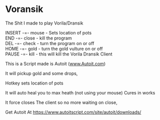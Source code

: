 # Voransik
 The Shit I made to play Vorila/Dransik

INSERT -=-   mouse  - Sets location of pots<br>
END    -=-   close  - kill the program <br>
DEL    -=-   check  - turn the program on or off<br>
HOME   -=-   gold   - turn the gold vulture on or off<br>
PAUSE  -=-   kill   - this will kill the Vorila Dransik Client<br>


This is a Script made is Autoit (www.Autoit.com)

It will pickup gold and some drops, 

Hotkey sets location of pots

It will auto heal you to max heath (not using your mouse)
Cures in works

It force closes The client so no more waiting on close, 

Get Autoit At 
	https://www.autoitscript.com/site/autoit/downloads/

